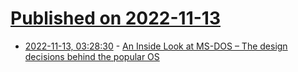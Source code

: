 # [Published on 2022-11-13](index.md)

* [2022-11-13, 03:28:30](https://news.ycombinator.com/item?id=33579703) - [An Inside Look at MS-DOS – The design decisions behind the popular OS](https://web.archive.org/web/20001003150639/http://www.patersontech.com/Dos/Byte/InsideDos.htm)
